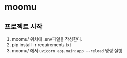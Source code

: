 # moomu

## 프로젝트 시작

1. moomu/ 위치에 .env파일을 작성한다.
2. pip install -r requirements.txt
3. moomu/ 에서 `uvicorn app.main:app --reload` 명령 실행
